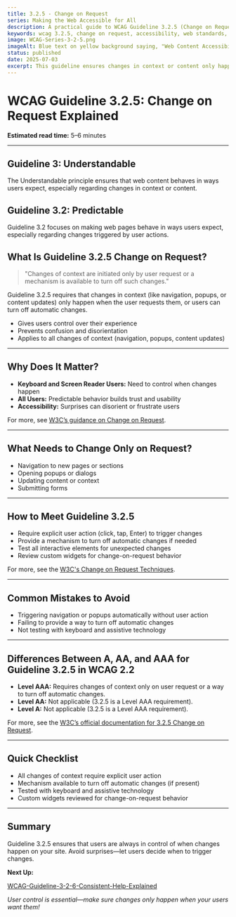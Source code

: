 ```yaml
---
title: 3.2.5 - Change on Request
series: Making the Web Accessible for All
description: A practical guide to WCAG Guideline 3.2.5 (Change on Request)—what it means, why it matters, and how to ensure changes only happen when users ask for them.
keywords: wcag 3.2.5, change on request, accessibility, web standards, user experience, predictable behavior
image: WCAG-Series-3-2-5.png
imageAlt: Blue text on yellow background saying, "Web Content Accessibiilty Guiedlines (WCAG) 3.2.5 Explained, Change on Request"
status: published
date: 2025-07-03
excerpt: This guideline ensures changes in context or content only happen when users request them.
---
```


# **WCAG Guideline 3.2.5: Change on Request Explained**

**Estimated read time:** 5–6 minutes

---

## **Guideline 3: Understandable**

The Understandable principle ensures that web content behaves in ways users expect, especially regarding changes in context or content.

## **Guideline 3.2: Predictable**

Guideline 3.2 focuses on making web pages behave in ways users expect, especially regarding changes triggered by user actions.

## **What Is Guideline 3.2.5 Change on Request?**

<!-- [Illustration: User clicking a button to trigger a change, no automatic changes] -->

> "Changes of context are initiated only by user request or a mechanism is available to turn off such changes."

Guideline 3.2.5 requires that changes in context (like navigation, popups, or content updates) only happen when the user requests them, or users can turn off automatic changes.

- Gives users control over their experience
- Prevents confusion and disorientation
- Applies to all changes of context (navigation, popups, content updates)

---

## **Why Does It Matter?**

<!-- [Infographic: User with assistive tech, warning icon, and control button] -->

- **Keyboard and Screen Reader Users:** Need to control when changes happen
- **All Users:** Predictable behavior builds trust and usability
- **Accessibility:** Surprises can disorient or frustrate users

For more, see [W3C’s guidance on Change on Request](https://www.w3.org/WAI/WCAG22/Understanding/change-on-request.html).

---

## **What Needs to Change Only on Request?**

<!-- [Grid: Navigation, popups, content updates, and form submissions] -->

- Navigation to new pages or sections
- Opening popups or dialogs
- Updating content or context
- Submitting forms

---

## **How to Meet Guideline 3.2.5**

<!-- [Side-by-side: Good example (user clicks to trigger change) vs. Bad example (automatic navigation)] -->

- Require explicit user action (click, tap, Enter) to trigger changes
- Provide a mechanism to turn off automatic changes if needed
- Test all interactive elements for unexpected changes
- Review custom widgets for change-on-request behavior

For more, see the [W3C's Change on Request Techniques](https://www.w3.org/WAI/WCAG22/Techniques/general/G76).

---

## **Common Mistakes to Avoid**

<!-- [Do/Don't graphic: Left side with user-initiated change, right side with automatic change] -->

- Triggering navigation or popups automatically without user action
- Failing to provide a way to turn off automatic changes
- Not testing with keyboard and assistive technology

---

## **Differences Between A, AA, and AAA for Guideline 3.2.5 in WCAG 2.2**

<!-- [Infographic: Three columns labeled A, AA, AAA with example requirements for each] -->

- **Level AAA:** Requires changes of context only on user request or a way to turn off automatic changes.
- **Level AA:** Not applicable (3.2.5 is a Level AAA requirement).
- **Level A:** Not applicable (3.2.5 is a Level AAA requirement).

For more, see the [W3C’s official documentation for 3.2.5 Change on Request](https://www.w3.org/WAI/WCAG22/Understanding/change-on-request.html).

---

## **Quick Checklist**

<!-- [Checklist graphic: Icons for button, warning, and user] -->

- All changes of context require explicit user action
- Mechanism available to turn off automatic changes (if present)
- Tested with keyboard and assistive technology
- Custom widgets reviewed for change-on-request behavior

---

## **Summary**

<!-- [Illustration: User in control of changes on a website] -->

Guideline 3.2.5 ensures that users are always in control of when changes happen on your site. Avoid surprises—let users decide when to trigger changes.

**Next Up:**

[WCAG-Guideline-3-2-6-Consistent-Help-Explained](WCAG-Guideline-3-2-6-Consistent-Help-Explained)

*User control is essential—make sure changes only happen when your users want them!*

<!-- excerpt: This guideline ensures changes in context or content only happen when users request them. -->
